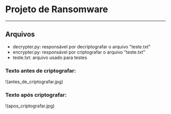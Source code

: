 # Projeto de Ransomware
---

## Arquivos
- decrypter.py: responsável por decriptografar o arquivo "teste.txt"
- encrypter.py: responsável por criptografar o arquivo "teste.txt"
- teste.txt: arquivo usado para testes

### Texto antes de criptografar:
!(antes_de_criptografar.jpg)

### Texto após criptografar:
!(apos_criptografar.jpg)

